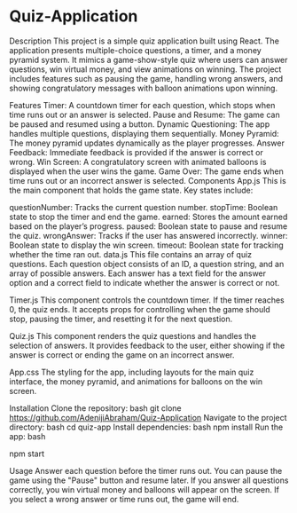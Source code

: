 # Quiz-Application

Description
This project is a simple quiz application built using React. The application presents multiple-choice questions, a timer, and a money pyramid system. It mimics a game-show-style quiz where users can answer questions, win virtual money, and view animations on winning. The project includes features such as pausing the game, handling wrong answers, and showing congratulatory messages with balloon animations upon winning.

Features
Timer: A countdown timer for each question, which stops when time runs out or an answer is selected.
Pause and Resume: The game can be paused and resumed using a button.
Dynamic Questioning: The app handles multiple questions, displaying them sequentially.
Money Pyramid: The money pyramid updates dynamically as the player progresses.
Answer Feedback: Immediate feedback is provided if the answer is correct or wrong.
Win Screen: A congratulatory screen with animated balloons is displayed when the user wins the game.
Game Over: The game ends when time runs out or an incorrect answer is selected.
Components
App.js
This is the main component that holds the game state. Key states include:

questionNumber: Tracks the current question number.
stopTime: Boolean state to stop the timer and end the game.
earned: Stores the amount earned based on the player’s progress.
paused: Boolean state to pause and resume the quiz.
wrongAnswer: Tracks if the user has answered incorrectly.
winner: Boolean state to display the win screen.
timeout: Boolean state for tracking whether the time ran out.
data.js
This file contains an array of quiz questions. Each question object consists of an ID, a question string, and an array of possible answers. Each answer has a text field for the answer option and a correct field to indicate whether the answer is correct or not.

Timer.js
This component controls the countdown timer. If the timer reaches 0, the quiz ends. It accepts props for controlling when the game should stop, pausing the timer, and resetting it for the next question.

Quiz.js
This component renders the quiz questions and handles the selection of answers. It provides feedback to the user, either showing if the answer is correct or ending the game on an incorrect answer.

App.css
The styling for the app, including layouts for the main quiz interface, the money pyramid, and animations for balloons on the win screen.

Installation
Clone the repository:
bash
git clone https://github.com/AdenijiAbraham/Quiz-Application
Navigate to the project directory:
bash
cd quiz-app
Install dependencies:
bash
npm install
Run the app:
bash

npm start

Usage
Answer each question before the timer runs out.
You can pause the game using the "Pause" button and resume later.
If you answer all questions correctly, you win virtual money and balloons will appear on the screen.
If you select a wrong answer or time runs out, the game will end.
